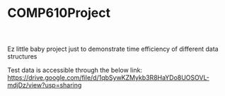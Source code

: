# COMP610Project <pre>
Ez little baby project just to demonstrate time efficiency of different data structures

Test data is accessible through the below link: </br>
https://drive.google.com/file/d/1qbSywKZMykb3R8HaYDo8UOSOVL-mdjDz/view?usp=sharing
</pre>
